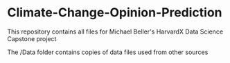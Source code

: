 # Climate-Change-Opinion-Prediction

This repository contains all files for Michael Beller's HarvardX Data Science Capstone project

The /Data folder contains copies of data files used from other sources
